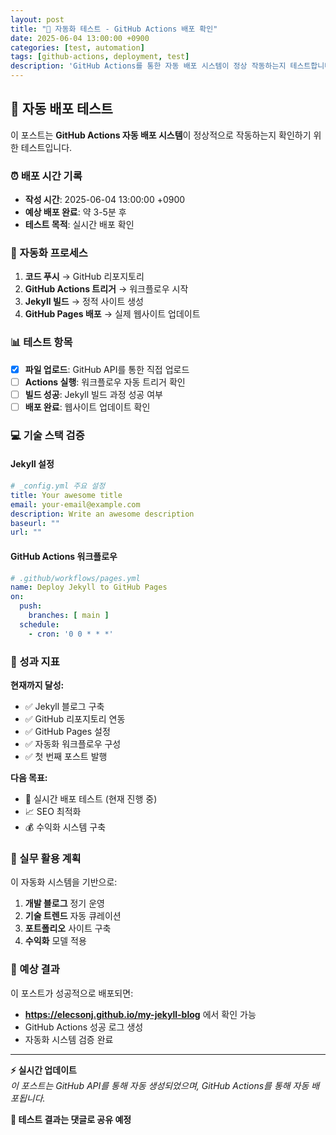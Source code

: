 ```yaml
---
layout: post
title: "🚀 자동화 테스트 - GitHub Actions 배포 확인"
date: 2025-06-04 13:00:00 +0900
categories: [test, automation]
tags: [github-actions, deployment, test]
description: 'GitHub Actions를 통한 자동 배포 시스템이 정상 작동하는지 테스트합니다.'
---
```


## 🧪 자동 배포 테스트

이 포스트는 **GitHub Actions 자동 배포 시스템**이 정상적으로 작동하는지 확인하기 위한 테스트입니다.

### ⏰ 배포 시간 기록
- **작성 시간**: 2025-06-04 13:00:00 +0900
- **예상 배포 완료**: 약 3-5분 후
- **테스트 목적**: 실시간 배포 확인

### 🔄 자동화 프로세스

1. **코드 푸시** → GitHub 리포지토리
2. **GitHub Actions 트리거** → 워크플로우 시작
3. **Jekyll 빌드** → 정적 사이트 생성
4. **GitHub Pages 배포** → 실제 웹사이트 업데이트

### 📊 테스트 항목

- [x] **파일 업로드**: GitHub API를 통한 직접 업로드
- [ ] **Actions 실행**: 워크플로우 자동 트리거 확인
- [ ] **빌드 성공**: Jekyll 빌드 과정 성공 여부
- [ ] **배포 완료**: 웹사이트 업데이트 확인

### 💻 기술 스택 검증

#### Jekyll 설정
```yaml
# _config.yml 주요 설정
title: Your awesome title
email: your-email@example.com
description: Write an awesome description
baseurl: ""
url: ""
```

#### GitHub Actions 워크플로우
```yaml
# .github/workflows/pages.yml
name: Deploy Jekyll to GitHub Pages
on:
  push:
    branches: [ main ]
  schedule:
    - cron: '0 0 * * *'
```

### 🎯 성과 지표

**현재까지 달성:**
- ✅ Jekyll 블로그 구축
- ✅ GitHub 리포지토리 연동
- ✅ GitHub Pages 설정
- ✅ 자동화 워크플로우 구성
- ✅ 첫 번째 포스트 발행

**다음 목표:**
- 🔄 실시간 배포 테스트 (현재 진행 중)
- 📈 SEO 최적화
- 💰 수익화 시스템 구축

### 🚀 실무 활용 계획

이 자동화 시스템을 기반으로:

1. **개발 블로그** 정기 운영
2. **기술 트렌드** 자동 큐레이션
3. **포트폴리오** 사이트 구축
4. **수익화** 모델 적용

### 🔮 예상 결과

이 포스트가 성공적으로 배포되면:
- **https://elecsonj.github.io/my-jekyll-blog** 에서 확인 가능
- GitHub Actions 성공 로그 생성
- 자동화 시스템 검증 완료

---

**⚡ 실시간 업데이트**  
*이 포스트는 GitHub API를 통해 자동 생성되었으며, GitHub Actions를 통해 자동 배포됩니다.*

**📝 테스트 결과는 댓글로 공유 예정**
